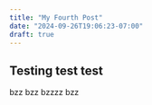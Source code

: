 ```yaml
---
title: "My Fourth Post"
date: "2024-09-26T19:06:23-07:00"
draft: true
---
```


## Testing test test

bzz bzz bzzzz
bzz
